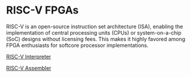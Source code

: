 # RISC-V FPGAs
RISC-V is an open-source instruction set architecture (ISA), enabling the implementation of central processing units (CPUs) or system-on-a-chip (SoC) designs without licensing fees. This makes it highly favored among FPGA enthusiasts for softcore processor implementations.


[RISC-V Interpreter](https://www.cs.cornell.edu/courses/cs3410/2019sp/riscv/interpreter/#)

[RISC-V Assembler](https://riscvasm.lucasteske.dev)